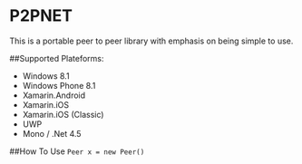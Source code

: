 # P2PNET
This is a portable peer to peer library with emphasis on being simple to use.

##Supported Plateforms:
* Windows 8.1
* Windows Phone 8.1
* Xamarin.Android
* Xamarin.iOS
* Xamarin.iOS (Classic)
* UWP
* Mono / .Net 4.5

##How To Use
```Peer x = new Peer()```